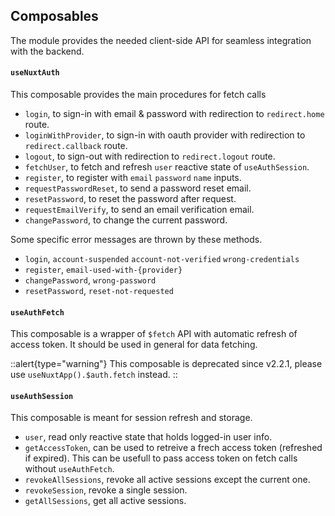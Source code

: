 ## Composables

The module provides the needed client-side API for seamless integration with the backend.

#### `useNuxtAuth`

This composable provides the main procedures for fetch calls

- `login`, to sign-in with email & password with redirection to `redirect.home` route.
- `loginWithProvider`, to sign-in with oauth provider with redirection to `redirect.callback` route.
- `logout`, to sign-out with redirection to `redirect.logout` route.
- `fetchUser`, to fetch and refresh `user` reactive state of `useAuthSession`.
- `register`, to register with `email` `password` `name` inputs.
- `requestPasswordReset`, to send a password reset email.
- `resetPassword`, to reset the password after request.
- `requestEmailVerify`, to send an email verification email.
- `changePassword`, to change the current password.

Some specific error messages are thrown by these methods.

- `login`, `account-suspended` `account-not-verified` `wrong-credentials`
- `register`, `email-used-with-{provider}`
- `changePassword`, `wrong-password`
- `resetPassword`, `reset-not-requested`

#### `useAuthFetch`

This composable is a wrapper of `$fetch` API with automatic refresh of access token. It should be used in general for data fetching.

::alert{type="warning"}
This composable is deprecated since v2.2.1, please use `useNuxtApp().$auth.fetch` instead.
::

#### `useAuthSession`

This composable is meant for session refresh and storage.

- `user`, read only reactive state that holds logged-in user info.
- `getAccessToken`, can be used to retreive a frech access token (refreshed if expired). This can be usefull to pass access token on fetch calls without `useAuthFetch`.
- `revokeAllSessions`, revoke all active sessions except the current one.
- `revokeSession`, revoke a single session.
- `getAllSessions`, get all active sessions.
